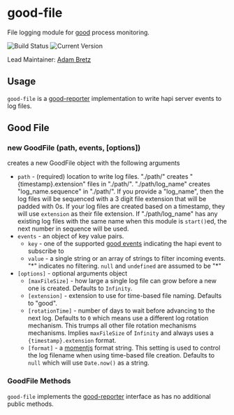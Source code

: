 # good-file

File logging module for [good](https://github.com/hapijs/good) process monitoring.

![Build Status](https://travis-ci.org/hapijs/good-file.svg?branch=master) ![Current Version](https://img.shields.io/npm/v/good-file.svg)

Lead Maintainer: [Adam Bretz](https://github.com/arb)

## Usage

`good-file` is a [good-reporter](https://github.com/hapijs/good-reporter) implementation to write hapi server events to log files.

## Good File
### new GoodFile (path, events, [options])

creates a new GoodFile object with the following arguments
- `path` - (required) location to write log files. "./path/" creates "{timestamp}.extension" files in "./path/". "./path/log_name" creates "log_name.sequence" in "./path/". If you provide a "log_name", then the log files will be sequenced with a 3 digit file extension that will be padded with 0s. If your log files are created based on a timestamp, they will use `extension` as their file extension. If "./path/log_name" has any existing log files with the same name when this module is `start()`ed, the next number in sequence will be used.
- `events` - an object of key value pairs.
	- `key` - one of the supported [good events](https://github.com/hapijs/good) indicating the hapi event to subscribe to
	- `value` - a single string or an array of strings to filter incoming events. "\*" indicates no filtering. `null` and `undefined` are assumed to be "\*"
- `[options]` - optional arguments object
	- `[maxFileSize]` - how large a single log file can grow before a new one is created. Defaults to `Infinity`.
	- `[extension]` - extension to use for time-based file naming. Defaults to "good".
	- `[rotationTime]` - number of days to wait before advancing to the next log. Defaults to `0` which means use a different log rotation mechanism. This trumps all other file rotation mechanisms mechanisms. Implies `maxFileSize` of `Infinity` and always uses a `{timestamp}.extension` format.
	- `[format]` - a [momentjs](http://momentjs.com/docs/#/displaying/format/) format string. This setting is used to control the log filename when using time-based file creation. Defaults to `null` which will use `Date.now()` as a string.


### GoodFile Methods
`good-file` implements the [good-reporter](https://github.com/hapijs/good-reporter) interface as has no additional public methods.
